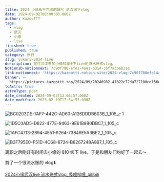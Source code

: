 ```yaml
---
title: 2024 小缘永不完结的冒险 武汉线下vlog
date: 2024-09-02T00:00:00.000Z
author: KazooTTT
tags:
  - vlog
  - 武汉
  - 小缘
  - live
finished: true
published: true
category: 旅行
slug: yukari-2024-live
description: 前往武汉参加小缘810线下live的流水账式vlog。
NotionID-notionnext: 7c90f788-efe1-4ae1-b314-3bf7acb6b21e
link-notionnext: 'https://kazoottt.notion.site/2024-vlog-7c90f788efe14ae1b3143bf7acb6b21e'
banner: >-
  https://pictures.kazoottt.top/2024/09/20240902-41822c72da727100ce156e6e15d1eed6.jpeg
toAstro: true
astroType: post
date_created: 2024-09-03T13:00:57.000Z
date_modified: 2025-02-19T17:54:55.000Z
---
```


![BC0203DE-7AF7-442C-AD60-A136DDDB603B_1_105_c 1](<https://pictures.kazoottt.top/2024/09/20240902-41822c72da727100ce156e6e15d1eed6.jpeg>)

![1D5C0AD5-D822-477E-9463-9E61B9B0DBC7_1_105_c](<https://pictures.kazoottt.top/2024/09/20240902-e2665439baf6b12ce76c19575a03b5e2.jpeg>)

![1AFC4713-2894-4551-9264-73849E5A3BE2_1_105_c](<https://pictures.kazoottt.top/2024/09/20240902-86b6949773a9845b6fc508c877d3c311.jpeg>)

![B3F795E0-F51D-4C68-8724-B8267248A897_1_105_c](<https://pictures.kazoottt.top/2024/09/20240902-f819e2b9f2c521fb8076be24410cbfbb.jpeg>)

离职之后刚好有时间去小缘的 810 线下 live，于是和朋友们约好了一起去～

剪了一个很流水账的 vlog⬇️

[2024小缘武汉live 流水账式vlog\_哔哩哔哩\_bilibili](<https://www.bilibili.com/video/BV1BLWMeMEVU/>)
